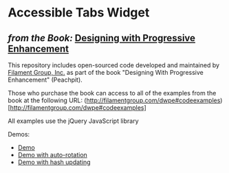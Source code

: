 # Accessible Tabs Widget 
## _from the Book:_ [Designing with Progressive Enhancement](http://filamentgroup.com/dwpe)

This repository includes open-sourced code developed and maintained by [Filament Group, Inc.](http://filamentgroup.com/) as part of the book "Designing With Progressive Enhancement" (Peachpit).

Those who purchase the book can access to all of the examples from the book at the following URL: (http://filamentgroup.com/dwpe#codeexamples)[http://filamentgroup.com/dwpe#codeexamples]

All examples use the jQuery JavaScript library

Demos:

- [Demo](http://filamentgroup.github.com/Accessible-jQuery-Tabs/demo-default.html)
- [Demo with auto-rotation](http://filamentgroup.github.com/Accessible-jQuery-Tabs/demo-rotate.html)
- [Demo with hash updating](http://filamentgroup.github.com/Accessible-jQuery-Tabs/demo-updateHash.html)